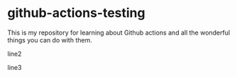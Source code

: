 # github-actions-testing

This is my repository for learning about Github actions and all the wonderful things you can do with them.

line2

line3